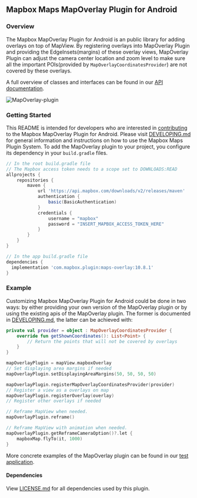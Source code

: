 ## Mapbox Maps MapOverlay Plugin for Android

### Overview

The Mapbox MapOverlay Plugin for Android is an public library for adding overlays on top of MapView. By registering overlays into MapOverlay Plugin and providing the EdgeInsets(margins) of these overlay views, MapOverlay Plugin can adjust the camera center location and zoom level to make sure all the important POIs(provided by `MapOverlayCoordinatesProvider`) are not covered by these overlays.

A full overview of classes and interfaces can be found in our [API documentation](https://docs.mapbox.com/android/beta/maps/guides/).

![MapOverlay-plugin](https://user-images.githubusercontent.com/8577318/98535135-8f68b000-22c0-11eb-9b09-c4f4f8664745.gif)

### Getting Started

This README is intended for developers who are interested in [contributing](https://github.com/mapbox/mapbox-maps-android/blob/master/CONTRIBUTING.md) to the Mapbox MapOverlay Plugin for Android. Please visit [DEVELOPING.md](https://github.com/mapbox/mapbox-maps-android/blob/master/DEVELOPING.md) for general information and instructions on how to use the Mapbox Maps Plugin System. To add the MapOverlay plugin to your project, you configure its dependency in your `build.gradle` files.

```groovy
// In the root build.gradle file
// The Mapbox access token needs to a scope set to DOWNLOADS:READ
allprojects {
    repositories {
        maven {
            url 'https://api.mapbox.com/downloads/v2/releases/maven'
            authentication {
                basic(BasicAuthentication)
            }
            credentials {
                username = "mapbox"
                password = "INSERT_MAPBOX_ACCESS_TOKEN_HERE"
            }
        }
    }
}

// In the app build.gradle file
dependencies {
  implementation 'com.mapbox.plugin:maps-overlay:10.8.1'
}
```

### Example

Customizing Mapbox MapOverlay Plugin for Android could be done in two ways: by either providing your own version of the MapOverlay plugin or by using the existing apis of the MapOverlay plugin. The former is documented in [DEVELOPING.md](https://github.com/mapbox/mapbox-maps-android/blob/master/DEVELOPING.md), the latter can be achieved with:

```kotlin
private val provider = object : MapOverlayCoordinatesProvider {
    override fun getShownCoordinates(): List<Point> {
        // Return the points that will not be covered by overlays
    }
}

mapOverlayPlugin = mapView.mapboxOverlay
// Set displaying area margins if needed
mapOverlayPlugin.setDisplayingAreaMargins(50, 50, 50, 50)

mapOverlayPlugin.registerMapOverlayCoordinatesProvider(provider)
// Register a view as a overlays on map
mapOverlayPlugin.registerOverlay(overlay)
// Register other overlays if needed

// Reframe MapView when needed.
mapOverlayPlugin.reframe()

// Reframe MapView with animation when needed.
mapOverlayPlugin.getReframeCameraOption()?.let {
    mapboxMap.flyTo(it, 1000)
}
```

More concrete examples of the MapOverlay plugin can be found in our [test application](https://github.com/mapbox/mapbox-maps-android/tree/master/app/src/main/java/com/mapbox/maps/testapp).

#### Dependencies

View [LICENSE.md](LICENSE.md) for all dependencies used by this plugin.
